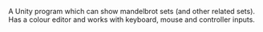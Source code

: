 A Unity program which can show mandelbrot sets (and other related sets). Has a colour editor and works with keyboard, mouse and controller inputs.
